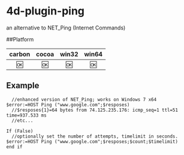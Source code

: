 # 4d-plugin-ping
an alternative to NET_Ping (Internet Commands)

##Platform

| carbon | cocoa | win32 | win64 |
|:------:|:-----:|:---------:|:---------:|
|🆗|🆗|🆗|🆗|

Example
---
```
  //enhanced version of NET_Ping; works on Windows 7 x64 
$error:=HOST Ping ("www.google.com";$resposes)
  //$resposes{1}=64 bytes from 74.125.235.176: icmp_seq=1 ttl=51 time=937.533 ms
  //etc...

If (False)
  //optionally set the number of attempts, timelimit in seconds. 
$error:=HOST Ping ("www.google.com";$resposes;$count;$timelimit)
end if
```
